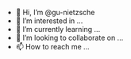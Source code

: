 - 👋 Hi, I’m @gu-nietzsche
- 👀 I’m interested in ...
- 🌱 I’m currently learning ...
- 💞️ I’m looking to collaborate on ...
- 📫 How to reach me ...

<!---
gu-nietzsche/gu-nietzsche is a ✨ special ✨ repository because its `README.md` (this file) appears on your GitHub profile.
You can click the Preview link to take a look at your changes.
--->
